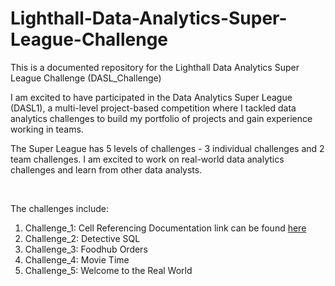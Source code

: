 # Lighthall-Data-Analytics-Super-League-Challenge
This is a documented repository for the Lighthall Data Analytics Super League Challenge (DASL_Challenge)

I am excited to have participated in the Data Analytics Super League (DASL1), a multi-level project-based competition where I tackled data analytics challenges to build my portfolio of projects and gain experience working in teams.

The Super League has 5 levels of challenges - 3 individual challenges and 2 team challenges. I am excited to work on real-world data analytics challenges and learn from other data analysts.

<br>

The challenges include:

1. Challenge_1:  Cell Referencing  Documentation link can be found [here](DASL_CHALLENGE_1.md)
2. Challenge_2:  Detective SQL
3. Challenge_3:  Foodhub Orders
4. Challenge_4:  Movie Time
5. Challenge_5:  Welcome to the Real World
